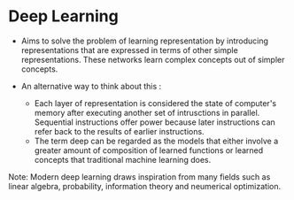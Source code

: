 # Deep Learning

- Aims to solve the problem of learning representation by introducing representations
that are expressed in terms of other simple representations.
These networks learn complex concepts out of simpler concepts.

- An alternative way to think about this :
    - Each layer of representation is considered the state of computer's memory after executing
another set of intrusctions in parallel. Sequential instructions offer power because later
instructions can refer back to the results of earlier instructions.
    - The term deep can be regarded as the models that either involve a greater amount of composition of
learned functions or learned concepts that traditional machine learning does.

Note: Modern deep learning draws inspiration from many fields such as linear algebra, probability,
information theory and neumerical optimization.
